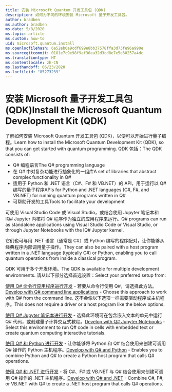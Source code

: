 ```yaml
---
title: 安装 Microsoft Quantum 开发工具包 (QDK)
description: 如何为不同的环境安装 Microsoft 量子开发工具包。
author: bradben
ms.author: bradben
ms.date: 5/8/2020
ms.topic: article
ms.custom: how-to
uid: microsoft.quantum.install
ms.openlocfilehash: 6a52eb0a9cdf699e8bb37578ffa3d73fe96a990e
ms.sourcegitcommit: 0181e7c9e98f9af30ea32d3cd8e7e5e30257a4dc
ms.translationtype: HT
ms.contentlocale: zh-CN
ms.lasthandoff: 06/23/2020
ms.locfileid: "85273239"
---
```

# <a name="install-the-microsoft-quantum-development-kit-qdk"></a><span data-ttu-id="947d5-103">安装 Microsoft 量子开发工具包 (QDK)</span><span class="sxs-lookup"><span data-stu-id="947d5-103">Install the Microsoft Quantum Development Kit (QDK)</span></span>

<span data-ttu-id="947d5-104">了解如何安装 Microsoft Quantum 开发工具包 (QDK)，以便可以开始进行量子编程。</span><span class="sxs-lookup"><span data-stu-id="947d5-104">Learn how to install the Microsoft Quantum Development Kit (QDK), so that you can get started with quantum programming.</span></span> <span data-ttu-id="947d5-105">QDK 包括：</span><span class="sxs-lookup"><span data-stu-id="947d5-105">The QDK consists of:</span></span>

- <span data-ttu-id="947d5-106">Q# 编程语言</span><span class="sxs-lookup"><span data-stu-id="947d5-106">The Q# programming language</span></span>
- <span data-ttu-id="947d5-107">在 Q# 中对复杂功能进行抽象化的一组库</span><span class="sxs-lookup"><span data-stu-id="947d5-107">A set of libraries that abstract complex functionality in Q#</span></span>
- <span data-ttu-id="947d5-108">适用于 Python 和 .NET 语言（C#、F# 和 VB.NET）的 API，用于运行以 Q# 编写的量子程序</span><span class="sxs-lookup"><span data-stu-id="947d5-108">APIs for Python and .NET languages (C#, F#, and VB.NET) for running quantum programs written in Q#</span></span>
- <span data-ttu-id="947d5-109">可帮助开发的工具</span><span class="sxs-lookup"><span data-stu-id="947d5-109">Tools to facilitate your development</span></span>

<span data-ttu-id="947d5-110">可使用 Visual Studio Code 或 Visual Studio，或结合使用 Jupyter 笔记本和 IQ# Jupyter 内核将 Q# 程序作为独立的应用程序来运行。</span><span class="sxs-lookup"><span data-stu-id="947d5-110">Q# programs can run as standalone applications using Visual Studio Code or Visual Studio, or through Jupyter Notebooks with the IQ# Jupyter kernel.</span></span>

<span data-ttu-id="947d5-111">它们也可与用 .NET 语言（通常是 C#）或 Python 编写的程序配对，让你能够从经典程序内部调用量子操作。</span><span class="sxs-lookup"><span data-stu-id="947d5-111">They can also be paired with a host program written in a .NET language (typically C#) or Python, enabling you to call quantum operations from inside a classical program.</span></span>

<span data-ttu-id="947d5-112">QDK 可用于多个开发环境。</span><span class="sxs-lookup"><span data-stu-id="947d5-112">The QDK is available for multiple development environments.</span></span> <span data-ttu-id="947d5-113">请从以下部分选择首选设置：</span><span class="sxs-lookup"><span data-stu-id="947d5-113">Select your preferred setup from:</span></span>

<span data-ttu-id="947d5-114">[使用 Q# 命令行应用程序进行开发](xref:microsoft.quantum.install.standalone) - 若要从命令行使用 Q#，请选择此方法。</span><span class="sxs-lookup"><span data-stu-id="947d5-114">[Develop with Q# command line applications](xref:microsoft.quantum.install.standalone) - Choose this approach to work with Q# from the command line.</span></span> <span data-ttu-id="947d5-115">这不会像以下选项一样需要驱动程序或主机程序。</span><span class="sxs-lookup"><span data-stu-id="947d5-115">This does not require a driver or a host program like the below options.</span></span>

<span data-ttu-id="947d5-116">[使用 Q# Jupyter 笔记本进行开发](xref:microsoft.quantum.install.jupyter) - 选择此环境可在包含嵌入文本的单元中运行 Q# 代码，或创建量子计算交互式教程。</span><span class="sxs-lookup"><span data-stu-id="947d5-116">[Develop with Q# Jupyter Notebooks](xref:microsoft.quantum.install.jupyter) - Select this environment to run Q# code in cells with embedded text or create quantum computing interactive tutorials.</span></span> 

<span data-ttu-id="947d5-117">[使用 Q# 和 Python 进行开发](xref:microsoft.quantum.install.python) - 让你能够将 Python 和 Q# 结合使用来创建可调用 Q# 操作的 Python 主机程序。</span><span class="sxs-lookup"><span data-stu-id="947d5-117">[Develop with Q# and Python](xref:microsoft.quantum.install.python) - Enables you to combine Python and Q# to create a Python host program that calls Q# operations.</span></span>

<span data-ttu-id="947d5-118">[使用 Q# 和 .NET 进行开发](xref:microsoft.quantum.install.cs) - 将 C#、F# 或 VB.NET 与 Q# 结合使用来创建可调用 Q# 操作的 .NET 主机程序。</span><span class="sxs-lookup"><span data-stu-id="947d5-118">[Develop with Q# and .NET](xref:microsoft.quantum.install.cs) - Combine C#, F#, or VB.NET with Q# to create a .NET host program that calls Q# operations.</span></span>
